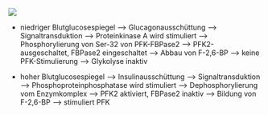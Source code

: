 ![](Pasted%20image%2020250505190958.png)
- niedriger Blutglucosespiegel --> Glucagonausschüttung --> Signaltransduktion --> Proteinkinase A wird stimuliert --> Phosphorylierung von Ser-32 von PFK-FBPase2 --> PFK2-ausgeschaltet, FBPase2 eingeschaltet --> Abbau von F-2,6-BP --> keine PFK-Stimulierung --> Glykolyse inaktiv

- hoher Blutglucosespiegel --> Insulinausschüttung --> Signaltransduktion --> Phosphoproteinphosphatase wird stimuliert --> Dephosphorylierung vom Enzymkomplex --> PFK2 aktiviert, FBPase2 inaktiv --> Bildung von F-2,6-BP --> stimuliert PFK